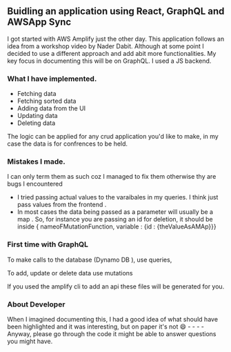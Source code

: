 ## Buidling an application using React, GraphQL and AWSApp Sync

I got started with AWS Amplify just the other day. This application follows an idea from a workshop video by Nader Dabit.
Although at some point I decided to use a different approach and add abit more functionalities. My key focus in documenting this will be on GraphQL.
I used a JS backend.

### What I have implemented.

- Fetching data
- Fetching sorted data
- Adding data from the UI
- Updating data
- Deleting data

The logic can be applied for any crud application you'd like to make, in my case the data is for confrences to be held.

### Mistakes I made.

I can only term them as such coz I managed to fix them otherwise thy are bugs I encountered

- I tried passing actual values to the varaibales in my queries. I think just pass values from the frontend .
- In most cases the data being passed as a parameter will usually be a map . So, for instance you are passing an id for deletion,
  it should be inside { nameoFMutationFunction, variable : {id : {theValueAsAMAp}}}

### First time with GraphQL

To make calls to the database (Dynamo DB ), use queries,

To add, update or delete data use mutations

If you used the amplify cli to add an api these files will be generated for you.

### About Developer

When I imagined documenting this, I had a good idea of what should have been highlighted and it was interesting, but on paper it's not :smile: - - - -
Anyway, please go through the code it might be able to answer questions you might have.
